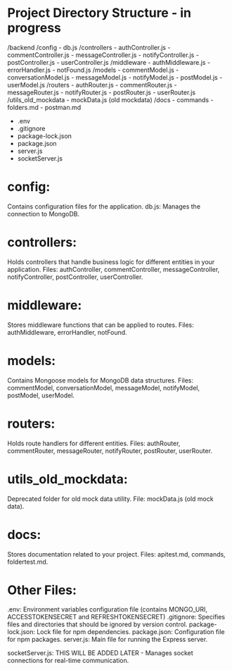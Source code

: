 # Project Directory Structure - in progress

/backend
  /config
    - db.js
  /controllers
    - authController.js
    - commentController.js
    - messageController.js
    - notifyController.js
    - postController.js
    - userController.js
  /middleware
    - authMiddleware.js
    - errorHandler.js
    - notFound.js
  /models
    - commentModel.js
    - conversationModel.js
    - messageModel.js
    - notifyModel.js
    - postModel.js
    - userModel.js
  /routers
    - authRouter.js
    - commentRouter.js
    - messageRouter.js
    - notifyRouter.js
    - postRouter.js
    - userRouter.js
  /utils_old_mockdata
    - mockData.js (old mockdata)
  /docs
    - commands
    - folders.md
    - postman.md
- .env
- .gitignore
- package-lock.json
- package.json
- server.js
- socketServer.js

# config:
Contains configuration files for the application.
db.js: Manages the connection to MongoDB.

# controllers:
Holds controllers that handle business logic for different entities in your application.
Files: authController, commentController, messageController, notifyController, postController, userController.

# middleware:
Stores middleware functions that can be applied to routes.
Files: authMiddleware, errorHandler, notFound.

# models:
Contains Mongoose models for MongoDB data structures.
Files: commentModel, conversationModel, messageModel, notifyModel, postModel, userModel.

# routers:
Holds route handlers for different entities.
Files: authRouter, commentRouter, messageRouter, notifyRouter, postRouter, userRouter.

# utils_old_mockdata:
Deprecated folder for old mock data utility.
File: mockData.js (old mock data).

# docs:
Stores documentation related to your project.
Files: apitest.md, commands, foldertest.md.

# Other Files:
.env: Environment variables configuration file (contains MONGO_URI, ACCESSTOKENSECRET and REFRESHTOKENSECRET)
.gitignore: Specifies files and directories that should be ignored by version control.
package-lock.json: Lock file for npm dependencies.
package.json: Configuration file for npm packages.
server.js: Main file for running the Express server.

socketServer.js: THIS WILL BE ADDED LATER - Manages socket connections for real-time communication. 